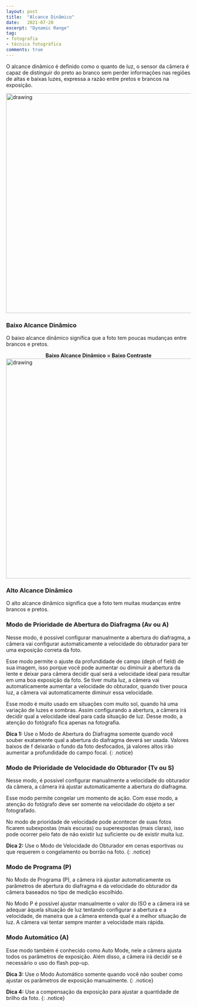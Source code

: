 ```yaml
---
layout: post
title:  "Alcance Dinâmico"
date:   2021-07-20
excerpt: "Dynamic Range"
tag:
- fotografia
- técnica fotográfica
comments: true
---
```

O alcance dinâmico é definido como o quanto de luz, o sensor da câmera é capaz de distinguir do preto ao branco sem perder informações nas regiões de altas e baixas luzes, expressa a razão entre pretos e brancos na exposição.

<img src="https://i.imgur.com/MEXnvCh.png" alt="drawing" style="width:600px;"/>

### Baixo Alcance Dinâmico
O baixo alcance dinâmico significa que a foto tem poucas mudanças entre brancos e pretos.

<center><b>Baixo Alcance Dinâmico = Baixo Contraste</b></center>

<img src="https://i.imgur.com/mOXXzcO.png" alt="drawing" style="width:600px;"/>

### Alto Alcance Dinâmico
O alto alcance dinâmico significa que a foto tem muitas mudanças entre brancos e pretos.

### Modo de Prioridade de Abertura do Diafragma (Av ou A)
Nesse modo, é possível configurar manualmente a abertura do diafragma, a câmera vai configurar automaticamente a velocidade do obturador para ter uma exposição correta da foto.

Esse modo permite o ajuste da profundidade de campo (deph of field) de sua imagem, isso porque você pode aumentar ou diminuir a abertura da lente e deixar para câmera decidir qual será a velocidade ideal para resultar em uma boa exposição da foto. Se tiver muita luz, a câmera vai automaticamente aumentar a velocidade do obturador, quando tiver pouca luz, a câmera vai automaticamente diminuir essa velocidade.

Esse modo é muito usado em situações com muito sol, quando há uma variação de luzes e sombras. Assim configurando a abertura, a câmera irá decidir qual a velocidade ideal para cada situação de luz. Desse modo, a atenção do fotógrafo fica apenas na fotografia.

**Dica 1:** Use o Modo de Abertura do Diafragma somente quando você souber exatamente qual a abertura do diafragma deverá ser usada. Valores baixos de f deixarão o fundo da foto desfocados, já valores altos irão aumentar a profundidade do campo focal.
{: .notice}

### Modo de Prioridade de Velocidade do Obturador (Tv ou S)
Nesse modo, é possível configurar manualmente a velocidade do obturador da câmera, a câmera irá ajustar automaticamente a abertura do diafragma.

Esse modo permite congelar um momento de ação. Com esse modo, a atenção do fotógrafo deve ser somente na velocidade do objeto a ser fotografado.

No modo de prioridade de velocidade pode acontecer de suas fotos ficarem subexpostas (mais escuras) ou superexpostas (mais claras), isso pode ocorrer pelo fato de não existir luz suficiente ou de existir muita luz.

**Dica 2:** Use o Modo de Velocidade do Obturador em cenas esportivas ou que requerem o congelamento ou borrão na foto.
{: .notice}

### Modo de Programa (P)
No Modo de Programa (P), a câmera irá ajustar automaticamente os parâmetros de abertura do diafragma e da velocidade do obturador da câmera baseados no tipo de medição escolhido.

No Modo P é possível ajustar manualmente o valor do ISO e a câmera irá se adequar àquela situação de luz tentando configurar a abertura e a velocidade, de maneira que a câmera entenda qual é a melhor situação de luz. A câmera vai tentar sempre manter a velocidade mais rápida.

### Modo Automático (A)
Esse modo também é conhecido como Auto Mode, nele a câmera ajusta todos os parâmetros de exposição. Além disso, a câmera irá decidir se é necessário o uso do flash pop-up.

**Dica 3:** Use o Modo Automático somente quando você não souber como ajustar os parâmetros de exposição manualmente.
{: .notice}

**Dica 4:** Use a compensação da exposição para ajustar a quantidade de brilho da foto.
{: .notice}
